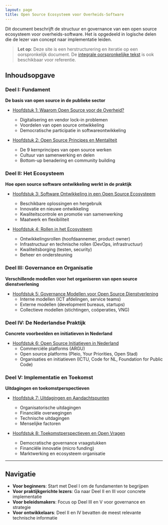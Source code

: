 ```yaml
---
layout: page
title: Open Source Ecosysteem voor Overheids-Software
---
```


Dit document beschrijft de structuur en governance van een open source ecosysteem voor overheids-software. Het is opgedeeld in logische delen die de lezer van concept naar implementatie leiden.

> **Let op**: Deze site is een herstructurering en iteratie op een oorspronkelijk document. De [integrale oorspronkelijke tekst](open-source-ecosysteem.md) is ook beschikbaar voor referentie.

## Inhoudsopgave

### Deel I: Fundament
**De basis van open source in de publieke sector**

- [Hoofdstuk 1: Waarom Open Source voor de Overheid?](01-public-tech-introductie.md)
  - Digitalisering en vendor lock-in problemen
  - Voordelen van open source ontwikkeling
  - Democratische participatie in softwareontwikkeling

- [Hoofdstuk 2: Open Source Principes en Mentaliteit](02-open-source-principes.md)
  - De 9 kernprincipes van open source werken
  - Cultuur van samenwerking en delen
  - Bottom-up benadering en community building

### Deel II: Het Ecosysteem
**Hoe open source software ontwikkeling werkt in de praktijk**

- [Hoofdstuk 3: Software Ontwikkeling in een Open Source Ecosysteem](03-ecosysteem-ontwikkeling.md)
  - Beschikbare oplossingen en hergebruik
  - Innovatie en nieuwe ontwikkeling
  - Kwaliteitscontrole en promotie van samenwerking
  - Maatwerk en flexibiliteit

- [Hoofdstuk 4: Rollen in het Ecosysteem](04-rollen-ecosysteem.md)
  - Ontwikkelingsrollen (hoofdaannemer, product owner)
  - Infrastructuur en technische rollen (DevOps, infrastructuur)
  - Kwaliteitsborging (testen, security)
  - Beheer en ondersteuning

### Deel III: Governance en Organisatie
**Verschillende modellen voor het organiseren van open source dienstverlening**

- [Hoofdstuk 5: Governance Modellen voor Open Source Dienstverlening](05-governance-modellen.md)
  - Interne modellen (ICT afdelingen, service teams)
  - Externe modellen (development bureaus, startups)
  - Collectieve modellen (stichtingen, coöperaties, VNG)

### Deel IV: De Nederlandse Praktijk
**Concrete voorbeelden en initiatieven in Nederland**

- [Hoofdstuk 6: Open Source Initiatieven in Nederland](06-nederlandse-praktijk.md)
  - Commerciële platforms (ARGU)
  - Open source platforms (Pleio, Your Priorities, Open Stad)
  - Organisaties en initiatieven (ICTU, Code for NL, Foundation for Public Code)

### Deel V: Implementatie en Toekomst
**Uitdagingen en toekomstperspectieven**

- [Hoofdstuk 7: Uitdagingen en Aandachtspunten](07-implementatie-uitdagingen.md)
  - Organisatorische uitdagingen
  - Financiële overwegingen
  - Technische uitdagingen
  - Menselijke factoren

- [Hoofdstuk 8: Toekomstperspectieven en Open Vragen](08-toekomstperspectieven.md)
  - Democratische governance vraagstukken
  - Financiële innovatie (micro funding)
  - Marktwerking en ecosysteem organisatie

---

## Navigatie

- **Voor beginners**: Start met Deel I om de fundamenten te begrijpen
- **Voor praktijkgerichte lezers**: Ga naar Deel II en III voor concrete implementatie
- **Voor beleidsmakers**: Focus op Deel III en V voor governance en strategie
- **Voor ontwikkelaars**: Deel II en IV bevatten de meest relevante technische informatie